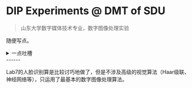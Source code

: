 # DIP Experiments @ DMT of SDU

> 山东大学数字媒体技术专业，数字图像处理实验

随便写点。

<details>
    <summary>一点吐槽</summary>
    我谢谢你啊数媒<br />
</details>
------

Lab7的人脸识别算是比较讨巧地做了，但是不涉及高级的视觉算法（Haar级联、神经网络等），只运用了最基本的数字图像处理算法。
